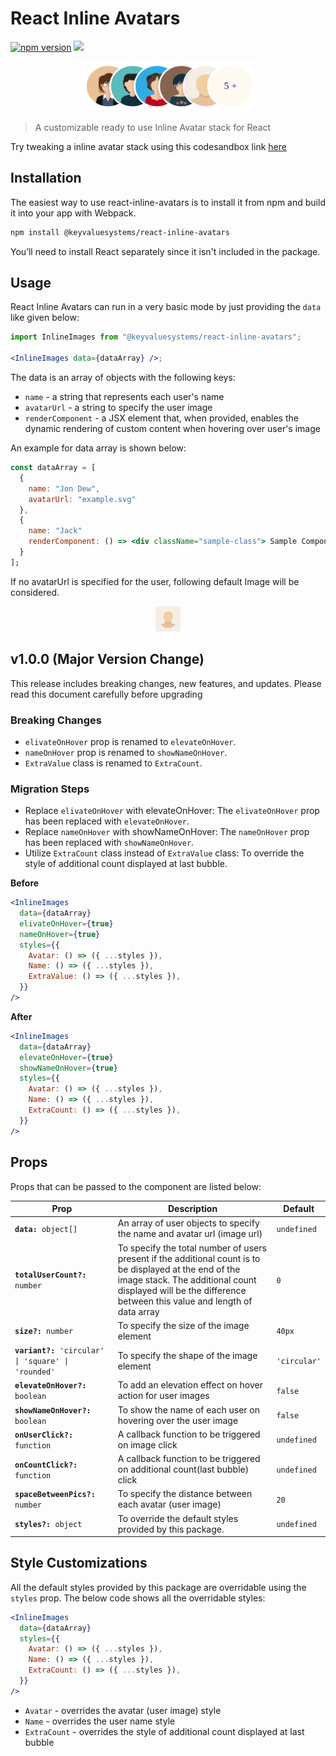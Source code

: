 # React Inline Avatars

<a href="https://www.npmjs.com/package/@keyvaluesystems/react-inline-avatars"><img src="https://badgen.net/npm/v/@keyvaluesystems/react-inline-avatars?color=blue" alt="npm version"></a> <a href="https://www.npmjs.com/package/@keyvaluesystems/react-inline-avatars" ><img src="https://img.shields.io/npm/dw/@keyvaluesystems/react-inline-avatars?label=Downloads" /></a> <a href="https://github.com/KeyValueSoftwareSystems/react-inline-avatars"><img src="https://github.com/KeyValueSoftwareSystems/react-inline-avatars/actions/workflows/deploy.yml/badge.svg" alt="" /></a>

<div align="center">
<img src="./screenshot.png" alt="" width="280" height="80"/>
</div>

> A customizable ready to use Inline Avatar stack for React

Try tweaking a inline avatar stack using this codesandbox link <a href="https://codesandbox.io/p/sandbox/react-inline-avatars-2lvdgf" >here</a>

## Installation

The easiest way to use react-inline-avatars is to install it from npm and build it into your app with Webpack.

```bash
npm install @keyvaluesystems/react-inline-avatars
```

You’ll need to install React separately since it isn't included in the package.

## Usage

React Inline Avatars can run in a very basic mode by just providing the `data` like given below:

```jsx
import InlineImages from "@keyvaluesystems/react-inline-avatars";

<InlineImages data={dataArray} />;
```

The data is an array of objects with the following keys:

- `name` - a string that represents each user's name
- `avatarUrl` - a string to specify the user image
- `renderComponent` - a JSX element that, when provided, enables the dynamic rendering of custom content when hovering over user's image

An example for data array is shown below:

```jsx
const dataArray = [
  {
    name: "Jon Dew",
    avatarUrl: "example.svg"
  },
  {
    name: "Jack"
    renderComponent: () => <div className="sample-class"> Sample Component <div>
  }
];

```

If no avatarUrl is specified for the user, following default Image will be considered.

<div align="center">
<img src="./src/assets/default-avatar.svg" alt="" width="40" height="40"/>
</div>


## v1.0.0 (Major Version Change)

This release includes breaking changes, new features, and updates. Please read this document carefully before upgrading

### Breaking Changes

- `elivateOnHover` prop is renamed to `elevateOnHover`.
- `nameOnHover` prop is renamed to `showNameOnHover`.
- `ExtraValue` class is renamed to `ExtraCount`.


### Migration Steps

- Replace `elivateOnHover` with elevateOnHover: The `elivateOnHover` prop has been replaced with `elevateOnHover`.
- Replace `nameOnHover` with showNameOnHover: The `nameOnHover` prop has been replaced with `showNameOnHover`.
- Utilize `ExtraCount` class instead of `ExtraValue` class: To override the style of additional count displayed at last bubble.

<b>Before</b>

```jsx
<InlineImages
  data={dataArray}
  elivateOnHover={true}
  nameOnHover={true}
  styles={{
    Avatar: () => ({ ...styles }),
    Name: () => ({ ...styles }),
    ExtraValue: () => ({ ...styles }),
  }}
/>
```

<b>After</b>

```jsx
<InlineImages
  data={dataArray}
  elevateOnHover={true}
  showNameOnHover={true}
  styles={{
    Avatar: () => ({ ...styles }),
    Name: () => ({ ...styles }),
    ExtraCount: () => ({ ...styles }),
  }}
/>
```

## Props

Props that can be passed to the component are listed below:

<table>
  <thead>
    <tr>
      <th>Prop</th>
      <th>Description</th>
      <th>Default</th>
    </tr>
  </thead>
  <tbody>
    <tr>
      <td><code><b>data:</b> object[]</code></td>
      <td>
      An array of user objects to specify the name and avatar url (image url)
      </td>
      <td><code>undefined</code></td>
    </tr>
    <tr>
      <td><code><b>totalUserCount?:</b> number</code></td>
      <td>
      To specify the total number of users present if the additional count is to be displayed at the end of the image stack. The additional count displayed will be the difference between this value and length of data array
      </td>
      <td><code>0</code></td>
    </tr>
     <tr>
      <td><code><b>size?:</b> number</code></td>
      <td>
      To specify the size of the image element
      </td>
      <td><code>40px</code></td>
    </tr>
     <tr>
      <td><code><b>variant?:</b> 'circular' | 'square' | 'rounded'</code></td>
      <td>
      To specify the shape of the image element
      </td>
      <td><code>'circular'</code></td>
    </tr>
    <tr>
      <td><code><b>elevateOnHover?:</b> boolean</code></td>
      <td>
      To add an elevation effect on hover action for user images
      </td>
      <td><code>false</code></td>
    </tr>
    <tr>
      <td><code><b>showNameOnHover?:</b> boolean</code></td>
      <td>
        To show the name of each user on hovering over the user image
      </td>
      <td><code>false</code></td>
    </tr>
    <tr>
      <td><code><b>onUserClick?:</b> function</code></td>
      <td>
        A callback function to be triggered on image click
      </td>
      <td><code>undefined</code></td>
    </tr>
     <tr>
      <td><code><b>onCountClick?:</b> function</code></td>
      <td>
        A callback function to be triggered on additional count(last bubble) click
      </td>
      <td><code>undefined</code></td>
    </tr>
    <tr>
      <td><code><b>spaceBetweenPics?:</b> number</code></td>
      <td>
        To specify the distance between each avatar (user image)
      </td>
      <td><code>20</code></td>
    </tr>
     <tr>
      <td><code><b>styles?:</b> object</code></td>
      <td>
        To override the default styles provided by this package. 
      </td>
      <td><code>undefined</code></td>
    </tr>
  </tbody>
</table>

## Style Customizations

All the default styles provided by this package are overridable using the `styles` prop.
The below code shows all the overridable styles:

```jsx
<InlineImages
  data={dataArray}
  styles={{
    Avatar: () => ({ ...styles }),
    Name: () => ({ ...styles }),
    ExtraCount: () => ({ ...styles }),
  }}
/>

```

- `Avatar` - overrides the avatar (user image) style
- `Name` - overrides the user name style
- `ExtraCount` - overrides the style of additional count displayed at last bubble
